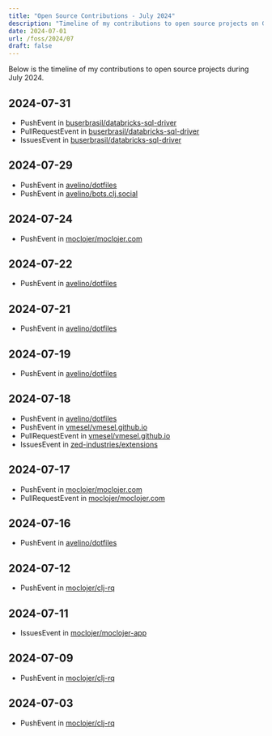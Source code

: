 ```yaml
---
title: "Open Source Contributions - July 2024"
description: "Timeline of my contributions to open source projects on GitHub during July 2024."
date: 2024-07-01
url: /foss/2024/07
draft: false
---
```


Below is the timeline of my contributions to open source projects during July 2024.

## 2024-07-31

- PushEvent in [buserbrasil/databricks-sql-driver](https://github.com/buserbrasil/databricks-sql-driver)
- PullRequestEvent in [buserbrasil/databricks-sql-driver](https://github.com/buserbrasil/databricks-sql-driver)
- IssuesEvent in [buserbrasil/databricks-sql-driver](https://github.com/buserbrasil/databricks-sql-driver)

## 2024-07-29

- PushEvent in [avelino/dotfiles](https://github.com/avelino/dotfiles)
- PushEvent in [avelino/bots.clj.social](https://github.com/avelino/bots.clj.social)

## 2024-07-24

- PushEvent in [moclojer/moclojer.com](https://github.com/moclojer/moclojer.com)

## 2024-07-22

- PushEvent in [avelino/dotfiles](https://github.com/avelino/dotfiles)

## 2024-07-21

- PushEvent in [avelino/dotfiles](https://github.com/avelino/dotfiles)

## 2024-07-19

- PushEvent in [avelino/dotfiles](https://github.com/avelino/dotfiles)

## 2024-07-18

- PushEvent in [avelino/dotfiles](https://github.com/avelino/dotfiles)
- PushEvent in [vmesel/vmesel.github.io](https://github.com/vmesel/vmesel.github.io)
- PullRequestEvent in [vmesel/vmesel.github.io](https://github.com/vmesel/vmesel.github.io)
- IssuesEvent in [zed-industries/extensions](https://github.com/zed-industries/extensions)

## 2024-07-17

- PushEvent in [moclojer/moclojer.com](https://github.com/moclojer/moclojer.com)
- PullRequestEvent in [moclojer/moclojer.com](https://github.com/moclojer/moclojer.com)

## 2024-07-16

- PushEvent in [avelino/dotfiles](https://github.com/avelino/dotfiles)

## 2024-07-12

- PushEvent in [moclojer/clj-rq](https://github.com/moclojer/clj-rq)

## 2024-07-11

- IssuesEvent in [moclojer/moclojer-app](https://github.com/moclojer/moclojer-app)

## 2024-07-09

- PushEvent in [moclojer/clj-rq](https://github.com/moclojer/clj-rq)

## 2024-07-03

- PushEvent in [moclojer/clj-rq](https://github.com/moclojer/clj-rq)

